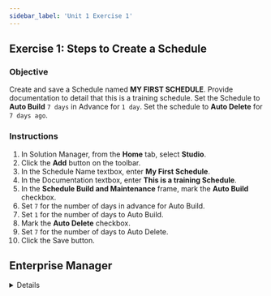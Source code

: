 ```yaml
---
sidebar_label: 'Unit 1 Exercise 1'
---
```


## Exercise 1: Steps to Create a Schedule
 

### Objective

Create and save a Schedule named **MY FIRST SCHEDULE**. Provide documentation to detail that this is a training schedule. Set the Schedule to **Auto Build** ```7 days``` in Advance for ```1 day```. Set the schedule to **Auto Delete** for ```7 days ago```.

### Instructions

1.	In Solution Manager, from the **Home** tab, select **Studio**.   
2.	Click the **Add** button on the toolbar.   
3.	In the Schedule Name textbox, enter **My First Schedule**.   
4.	In the Documentation textbox, enter **This is a training Schedule**.  
5.	In the **Schedule Build and Maintenance** frame, mark the **Auto Build** checkbox.  
6.	Set ```7``` for the number of days in advance for Auto Build.  
7.	Set ```1``` for the number of days to Auto Build.  
8.	Mark the **Auto Delete** checkbox.  
9.	Set ```7``` for the number of days to Auto Delete.  
10.	Click the Save button.   

## Enterprise Manager

<details>

:::tip [Walkthrough Video - Unit 1 Exercise 1](../static/videobasic/U1E1.mp4)

:::

Steps to Create a Schedule  
1.	Under the **Administration** tab, Double-Click on **Schedule Master**.   
2.	Click the Add button on the Schedule Master toolbar.   
3.	In the Name textbox, enter **My First Schedule**.   
4.	In the Documentation textbox, enter **This is a training Schedule**.  
5.	In the **Schedule Properties > Build frame**, mark the Auto Build checkbox.  
6.	Set ```7``` for the number of days in advance for Auto Build.  
7.	Set ```1``` for the number of days to Auto Build.  
8.	In the **Schedule Properties > Build frame**, mark the **Auto Delete** checkbox.  
9.	Set ```7``` for the number of days to Auto Delete.  
10.	Click the Save button on the Schedule Master toolbar.  
11.	Close the Schedule Master tab.  

</details>